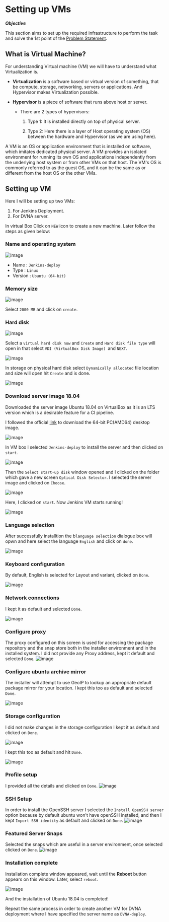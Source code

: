 # Setting up VMs

***Objective***

This section aims to set up the required infrastructure to perform the task and solve the 1st point of the [Problem Statement](https://devsecops-report.netlify.app/problem-statements/).

## What is Virtual Machine?
For understanding Virtual machine (VM) we will have to understand what Virtualization is. 

- **Virtualization** is a software based or virtual version of something, that be compute, storage, networking, servers or applications. And Hypervisor makes Virtualization possible. 

- **Hypervisor** is a piece of software that runs above host or server. 

    - There are 2 types of hypervisors: 

        1. Type 1: It is installed directly on top of physical server. 

        2. Type 2: Here there is a layer of Host operating system (OS) between the hardware and Hypervisor (as we are using here). 

A VM is an OS or application environment that is installed on software, which imitates dedicated physical server. A VM provides an isolated environment for running its own OS and applications independently from the underlying host system or from other VMs on that host. The VM's OS is commonly referred to as the guest OS, and it can be the same as or different from the host OS or the other VMs. 
   
## Setting up VM
Here I will be setting up two VMs:

1. For Jenkins Deployment.
2. For DVNA server.

In virtual Box Click on `NEW` icon to create a new machine. Later follow the steps as given below:

### Name and operating system 

![image](/pictures/os.png)

- Name : `Jenkins-deploy`
- Type : `Linux`
- Version : `Ubuntu (64-bit)`
### Memory size 

![image](/pictures/2.png) 

Select `2000 MB` and click on `create`.

### Hard disk 

![image](/pictures/3.png) 

Select a `virtual hard disk now` and `Create` and `Hard disk file type` will open in that select `VDI (VirtualBox Disk Image) `and `NEXT`. 

![image](/pictures/js.png) 

In storage on physical hard disk select `Dynamically allocated` file location and size will open hit `Create` and is done. 

![image](/pictures/2021-06-29_19-41.png) 

### Download server image 18.04 

Downloaded the server image Ubuntu 18.04 on VirtualBox as it is an LTS version which is a desirable feature for a CI pipeline.  

I followed the official [link](https://releases.ubuntu.com/18.04/) to download the 64-bit PC(AMD64) desktop image.  

![image](/pictures/desktop.png) 

In VM box I selected `Jenkins-deploy` to install the server and then clicked on `start`.

![image](/pictures/mark.png) 

Then the `Select start-up disk` window opened and I clicked on the folder which gave a new screen `Optical Disk Selector`. I selected the server image and clicked on `Choose`.

![image](/pictures/optical.png) 

Here, I clicked on `start`. Now Jenkins VM starts running! 

![image](/pictures/8.png) 

### Language selection 

After successfully installtion the b`language selection` dialogue box will opwn and here select the language `English` and click on `done`.

![image](/pictures/9.png) 

### Keyboard configuration 

By default, English is selected for Layout and variant, clicked on  `Done`. 

![image](/pictures/10.png) 

### Network connections 

I kept it as default and selected `Done`. 

![image](/pictures/11.png) 

### Configure proxy  
The proxy configured on this screen is used for accessing the package repository and the snap store both in the installer environment and in the installed system. I did not provide any Proxy address, kept it default and selected `Done`.
![image](/pictures/12.png) 

### Configure ubuntu archive mirror 
The installer will attempt to use GeoIP to lookup an appropriate default package mirror for your location. I kept this too as default and selected `Done`.

![image](/pictures/13.png) 

### Storage configuration 

I did not make changes in the storage configuration I kept it as default and clicked on `Done`. 

![image](/pictures/14.png) 


I kept this too as default and hit `Done`. 


![image](/pictures/15.png) 

### Profile setup 
I provided all the details and clicked on `Done`. 
![image](/pictures/17.png) 

### SSH Setup 
In order to install the OpenSSH server I selected the `Install OpenSSH server` option because by default ubuntu won't have openSSH installed, and then I kept `Import SSH identity` as default and clicked on `Done`. 
![image](/pictures/18.png) 

### Featured Server Snaps 
Selected the snaps which are useful in a server environment, once selected clicked on `Done`.
![image](/pictures/19.png)   

### Installation complete 

Installation complete window appeared, wait until the **Reboot** button appears on this window. Later, select `reboot`. 

![image](/pictures/21.png) 

And the installation of Ubuntu 18.04 is completed! 

Repeat the same process in order to create another VM for DVNA deployment where I have specified the server name as `DVNA-deploy`. 

 
 
 

 